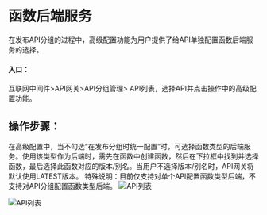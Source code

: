 # 函数后端服务

在发布API分组的过程中，高级配置功能为用户提供了给API单独配置函数后端服务的选择。

#### 入口：
互联网中间件>API网关>API分组管理> API列表，选择API并点击操作中的高级配置功能。


##  操作步骤：
在高级配置中，当不勾选“在发布分组时统一配置”时，可选择函数类型的后端服务。使用该类型作为后端时，需先在函数中创建函数，然后在下拉框中找到并选择函数，最后选择此函数对应的版本/别名。当用户不选择版本/别名时，API网关将默认使用LATEST版本。
特殊说明：目前仅支持对单个API配置函数类型后端，不支持对API分组配置函数类型后端。
 ![API列表](../../../../../image/Internet-Middleware/API-Gateway/back-end-Function1.png)
 
 ![API列表](../../../../../image/Internet-Middleware/API-Gateway/back-end-Function2.png)

